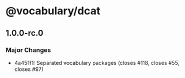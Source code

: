 # @vocabulary/dcat

## 1.0.0-rc.0

### Major Changes

- 4a451f1: Separated vocabulary packages (closes #118, closes #55, closes #97)
